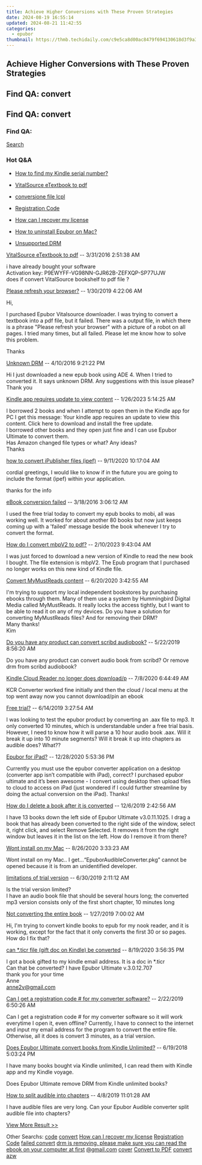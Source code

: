 ```yaml
---
title: Achieve Higher Conversions with These Proven Strategies
date: 2024-08-19 16:55:14
updated: 2024-08-21 11:42:55
categories:
  - epubor
thumbnail: https://thmb.techidaily.com/c9e5ca8d00ac8479f694130618d3f9a3080c0193f44d3a38cfaa7537d0961fac.png
---
```


## Achieve Higher Conversions with These Proven Strategies

## Find QA: convert



## Find QA: convert

### Find QA:

[Search](http://www.epubor.com/Search.aspx?SystemID=46 "Find QA") 

### Hot Q&A

* [How to find my Kindle serial number?](https://tools.techidaily.com/epubor/products/)
* [VitalSource eTextbook to pdf](https://tools.techidaily.com/epubor/products/)
* [conversione file lcpl](https://tools.techidaily.com/epubor/products/)
* [Registration Code](https://tools.techidaily.com/epubor/products/)

* [How can I recover my license](https://tools.techidaily.com/epubor/products/)
* [How to uninstall Epubor on Mac?](https://tools.techidaily.com/epubor/products/)
* [Unsupported DRM](https://tools.techidaily.com/epubor/products/)

[VitalSource eTextbook to pdf](https://tools.techidaily.com/epubor/products/) \-- 3/31/2016 2:51:38 AM 

i have already bought your software   
 Activation key: P9EWYFF-VG98NN-GJR62B-ZEFXQP-SP77UJW  
 does if convert VitalSource bookshelf to pdf file ?

[Please refresh your browser?](https://tools.techidaily.com/epubor/products/) \-- 1/30/2019 4:22:06 AM 

Hi,

 I purchased Epubor Vitalsource downloader. I was trying to convert a textbook into a pdf file, but it failed. There was a output file, in which there is a phrase "Please refresh your browser" with a picture of a robot on all pages. I tried many times, but all failed. Please let me know how to solve this problem.

 Thanks

[Unknown DRM](https://tools.techidaily.com/epubor/products/) \-- 4/10/2016 9:21:22 PM 

Hi I just downloaded a new epub book using ADE 4\. When I tried to converted it. It says unknown DRM. Any suggestions with this issue please? Thank you

[Kindle app requires update to view content](https://tools.techidaily.com/epubor/products/) \-- 1/26/2023 5:14:25 AM 

I borrowed 2 books and when I attempt to open them in the Kindle app for PC I get this message: Your kindle app requires an update to view this content. Click here to download and install the free update.   
 I borrowed other books and they open just fine and I can use Epubor Ultimate to convert them.  
 Has Amazon changed file types or what? Any ideas?  
 Thanks

[how to convert iPublisher files (ipef)](http://www.epubor.com/how-to-convert-ipublisher-files-ipef.html) \-- 9/11/2020 10:17:04 AM 

cordial greetings, I would like to know if in the future you are going to include the format (ipef) within your application.

 thanks for the info

[eBook conversion failed](https://tools.techidaily.com/epubor/products/) \-- 3/18/2016 3:06:12 AM 

I used the free trial today to convert my epub books to mobi, all was working well. It worked for about another 80 books but now just keeps coming up with a 'failed' message beside the book whenever I try to convert the format.

[How do I convert mbpV2 to pdf?](https://tools.techidaily.com/epubor/products/) \-- 2/10/2023 9:43:04 AM 

I was just forced to download a new version of Kindle to read the new book I bought. The file extension is mbpV2\. The Epub program that I purchased no longer works on this new kind of Kindle file.

[Convert MyMustReads content](https://tools.techidaily.com/epubor/products/) \-- 6/20/2020 3:42:55 AM 

I'm trying to support my local independent bookstores by purchasing ebooks through them. Many of them use a system by Hummingbird Digital Media called MyMustReads. It really locks the access tightly, but I want to be able to read it on any of my devices. Do you have a solution for converting MyMustReads files? And for removing their DRM?  
 Many thanks!  
 Kim

[Do you have any product can convert scribd audiobook?](https://tools.techidaily.com/epubor/products/) \-- 5/22/2019 8:56:20 AM 

Do you have any product can convert audio book from scribd? Or remove drm from scribd audiobook?

[Kindle Cloud Reader no longer does download/p](https://tools.techidaily.com/epubor/reader/) \-- 7/8/2020 6:44:49 AM 

KCR Converter worked fine initially and then the cloud / local menu at the top went away now you cannot download/pin an ebook

[Free trial?](https://tools.techidaily.com/epubor/products/) \-- 6/14/2019 3:27:54 AM 

I was looking to test the epubor product by converting an .aax file to mp3\. It only converted 10 minutes, which is understandable under a free trial basis. However, I need to know how it will parse a 10 hour audio book .aax. Will it break it up into 10 minute segments? Will it break it up into chapters as audible does? What??

[Epubor for iPad?](https://tools.techidaily.com/epubor/products/) \-- 12/28/2020 5:53:36 PM 

Currently you must use the epubor converter application on a desktop (converter app isn’t compatible with iPad), correct? I purchased epubor ultimate and it’s been awesome - I convert using desktop then upload files to cloud to access on iPad (just wondered if I could further streamline by doing the actual conversion on the iPad). Thanks!

[How do I delete a book after it is converted](https://tools.techidaily.com/epubor/products/) \-- 12/6/2019 2:42:56 AM 

I have 13 books down the left side of Epubor Ultimate v3.0.11.1025\. I drag a book that has already been converted to the right side of the window, select it, right click, and select Remove Selected. It removes it from the right window but leaves it in the list on the left. How do I remove it from there?

[Wont install on my Mac](https://tools.techidaily.com/epubor/products/) \-- 8/26/2020 3:33:23 AM 

Wont install on my Mac.. I get...“EpuborAudibleConverter.pkg” cannot be opened because it is from an unidentified developer.

[limitations of trial version](https://tools.techidaily.com/epubor/products/) \-- 6/30/2019 2:11:12 AM 

Is the trial version limited?  
 I have an audio book file that should be several hours long; the converted mp3 version consists only of the first short chapter, 10 minutes long

[Not converting the entire book](https://tools.techidaily.com/epubor/products/) \-- 1/27/2019 7:00:02 AM 

Hi, I'm trying to convert kindle books to epub for my nook reader, and it is working, except for the fact that it only converts the first 30 or so pages. How do I fix that?

[can \*.ticr file (gift doc on Kindle) be converted](http://www.epubor.com/can-ticr-file-gift-doc-on-kindle-be-converted.html) \-- 8/19/2020 3:56:35 PM 

I got a book gifted to my kindle email address. It is a doc in \*.ticr  
 Can that be converted? I have Epubor Ultimate v.3.0.12.707  
 thank you for your time  
 Anne  
 anne2v@gmail.com

[Can I get a registration code # for my converter software?](https://tools.techidaily.com/epubor/products/) \-- 2/22/2019 6:50:26 AM 

Can I get a registration code # for my converter software so it will work everytime I open it, even offline? Currently, I have to connect to the internet and input my email address for the program to convert the entire file. Otherwise, all it does is convert 3 minutes, as a trial version.

[Does Epubor Ultimate convert books from Kindle Unlimited?](https://tools.techidaily.com/epubor/ultimate/) \-- 6/19/2018 5:03:24 PM 

I have many books bought via Kindle unlimited, I can read them with Kindle app and my Kindle voyage.

 Does Epubor Ultimate remove DRM from Kindle unlimited books?

[How to split audible into chapters](https://tools.techidaily.com/epubor/products/) \-- 4/8/2019 11:01:28 AM 

I have audible files are very long. Can your Epubor Audible converter split audible file into chapters? 

[View More Result >>](http://www.epubor.com/Search.aspx?Key=convert&Page=1&SystemID=46&sortkey=&stype=0&sort=0)

 Other Searchs: [code](https://tools.techidaily.com/epubor/products/) [convert](https://tools.techidaily.com/epubor/products/) [How can I recover my license](https://tools.techidaily.com/epubor/products/) [Registration Code](https://tools.techidaily.com/epubor/products/) [failed convert](https://tools.techidaily.com/epubor/products/) [drm is removing, please make sure you can read the ebook on your computer at first](https://tools.techidaily.com/epubor/products/) [@gmail.com](https://tools.techidaily.com/epubor/products/) [cover](https://tools.techidaily.com/epubor/products/) [Convert to PDF](https://tools.techidaily.com/epubor/products/) [convert azw](https://tools.techidaily.com/epubor/products/)

<ins class="adsbygoogle"
     style="display:block"
     data-ad-format="autorelaxed"
     data-ad-client="ca-pub-7571918770474297"
     data-ad-slot="1223367746"></ins>



<ins class="adsbygoogle"
     style="display:block"
     data-ad-client="ca-pub-7571918770474297"
     data-ad-slot="8358498916"
     data-ad-format="auto"
     data-full-width-responsive="true"></ins>
